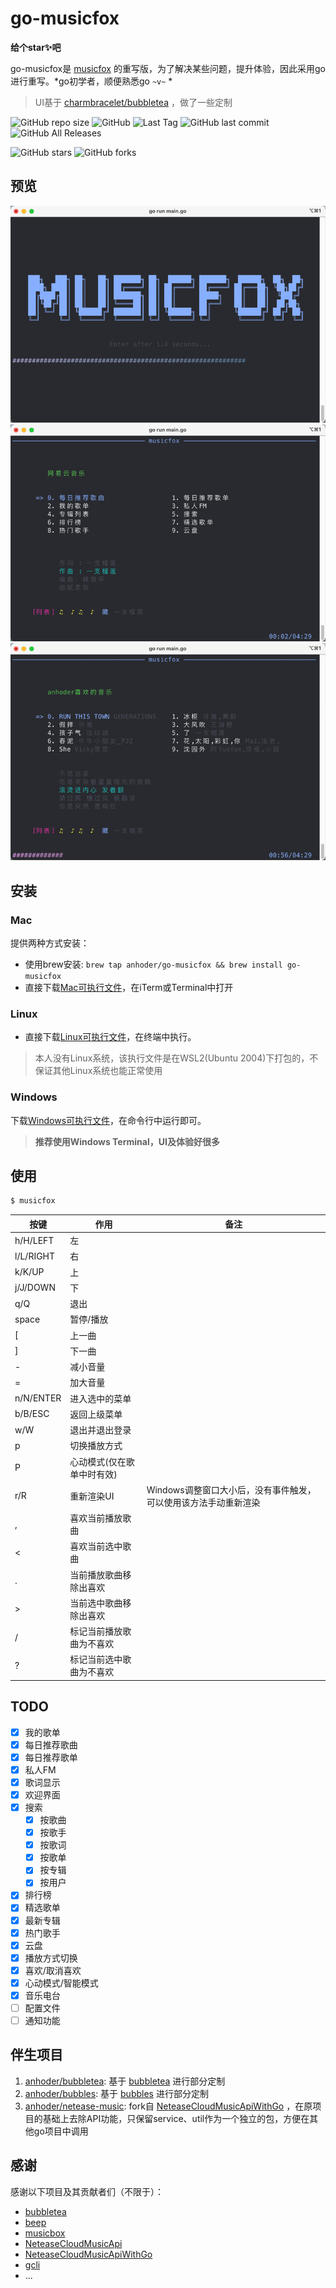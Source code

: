 # go-musicfox

**给个star✨吧**

go-musicfox是 [musicfox](https://github.com/anhoder/musicfox) 的重写版，为了解决某些问题，提升体验，因此采用go进行重写。*go初学者，顺便熟悉go `~v~` *

> UI基于 [charmbracelet/bubbletea](https://github.com/charmbracelet/bubbletea) ，做了一些定制

![GitHub repo size](https://img.shields.io/github/repo-size/anhoder/go-musicfox) ![GitHub](https://img.shields.io/github/license/anhoder/go-musicfox) ![Last Tag](https://badgen.net/github/tag/anhoder/go-musicfox) ![GitHub last commit](https://badgen.net/github/last-commit/anhoder/go-musicfox) ![GitHub All Releases](https://img.shields.io/github/downloads/anhoder/go-musicfox/total)

![GitHub stars](https://img.shields.io/github/stars/anhoder/go-musicfox?style=social) ![GitHub forks](https://img.shields.io/github/forks/anhoder/go-musicfox?style=social)


## 预览

![欢迎界面](preview/img.png)
![主界面1](preview/img1.png)
![主界面2](preview/img2.png)

## 安装

### Mac

提供两种方式安装：

* 使用brew安装: `brew tap anhoder/go-musicfox && brew install go-musicfox`
* 直接下载[Mac可执行文件](./bin/musicfox.mac)，在iTerm或Terminal中打开

### Linux

- 直接下载[Linux可执行文件](./bin/musicfox.ubuntu)，在终端中执行。

> 本人没有Linux系统，该执行文件是在WSL2(Ubuntu 2004)下打包的，不保证其他Linux系统也能正常使用

### Windows

下载[Windows可执行文件](./bin/musicfox.exe)，在命令行中运行即可。

> **推荐使用Windows Terminal，UI及体验好很多**

## 使用

```sh
$ musicfox
```

| 按键 | 作用 | 备注 |
| --- | --- | --- |
| h/H/LEFT | 左 |  |
| l/L/RIGHT | 右 |  |
| k/K/UP | 上 |  |
| j/J/DOWN | 下 | |
| q/Q | 退出 | |
| space | 暂停/播放 | |
| [ | 上一曲 | |
| ] | 下一曲 | |
| - | 减小音量 | |
| = | 加大音量 | |
| n/N/ENTER | 进入选中的菜单 | |
| b/B/ESC | 返回上级菜单 | |
| w/W | 退出并退出登录 | |
| p | 切换播放方式 | |
| P | 心动模式(仅在歌单中时有效) | |
| r/R | 重新渲染UI | Windows调整窗口大小后，没有事件触发，可以使用该方法手动重新渲染 |
| , | 喜欢当前播放歌曲 | |
| < | 喜欢当前选中歌曲 | |
| . | 当前播放歌曲移除出喜欢 | |
| > | 当前选中歌曲移除出喜欢 | |
| / | 标记当前播放歌曲为不喜欢 | |
| ? | 标记当前选中歌曲为不喜欢 | |

## TODO

* [x] 我的歌单
* [x] 每日推荐歌曲
* [x] 每日推荐歌单
* [x] 私人FM
* [x] 歌词显示
* [x] 欢迎界面
* [x] 搜索
    * [x] 按歌曲
    * [x] 按歌手
    * [x] 按歌词
    * [x] 按歌单
    * [x] 按专辑
    * [x] 按用户
* [x] 排行榜
* [x] 精选歌单
* [x] 最新专辑
* [x] 热门歌手
* [x] 云盘
* [x] 播放方式切换
* [x] 喜欢/取消喜欢
* [x] 心动模式/智能模式
* [x] 音乐电台
* [ ] 配置文件
* [ ] 通知功能
    
## 伴生项目

1. [anhoder/bubbletea](https://github.com/anhoder/bubbletea): 基于 [bubbletea](https://github.com/charmbracelet/bubbletea) 进行部分定制 
2. [anhoder/bubbles](https://github.com/anhoder/bubbles): 基于 [bubbles](https://github.com/charmbracelet/bubbles) 进行部分定制
3. [anhoder/netease-music](https://github.com/anhoder/netease-music): fork自 [NeteaseCloudMusicApiWithGo](https://github.com/sirodeneko/NeteaseCloudMusicApiWithGo) ，在原项目的基础上去除API功能，只保留service、util作为一个独立的包，方便在其他go项目中调用

## 感谢

感谢以下项目及其贡献者们（不限于）：

* [bubbletea](https://github.com/charmbracelet/bubbletea)
* [beep](https://github.com/faiface/beep)
* [musicbox](https://github.com/darknessomi/musicbox)
* [NeteaseCloudMusicApi](https://github.com/Binaryify/NeteaseCloudMusicApi)
* [NeteaseCloudMusicApiWithGo](https://github.com/sirodeneko/NeteaseCloudMusicApiWithGo)
* [gcli](https://github.com/gookit/gcli)
* ...
